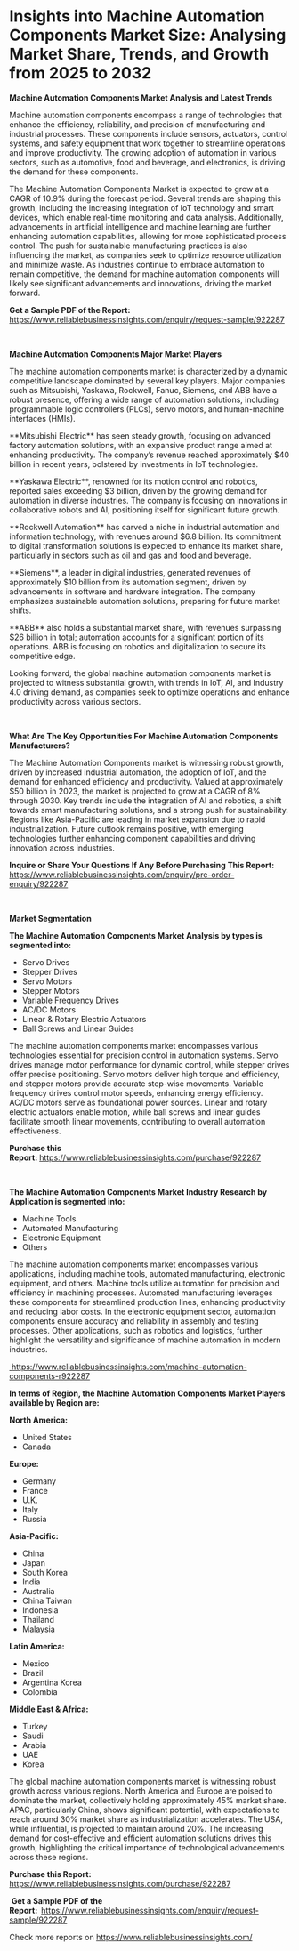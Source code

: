 <p><h1>Insights into Machine Automation Components Market Size: Analysing Market Share, Trends, and Growth from 2025 to 2032</h1></p><p><strong>Machine Automation Components Market Analysis and Latest Trends</strong></p>
<p><p>Machine automation components encompass a range of technologies that enhance the efficiency, reliability, and precision of manufacturing and industrial processes. These components include sensors, actuators, control systems, and safety equipment that work together to streamline operations and improve productivity. The growing adoption of automation in various sectors, such as automotive, food and beverage, and electronics, is driving the demand for these components.</p><p>The Machine Automation Components Market is expected to grow at a CAGR of 10.9% during the forecast period. Several trends are shaping this growth, including the increasing integration of IoT technology and smart devices, which enable real-time monitoring and data analysis. Additionally, advancements in artificial intelligence and machine learning are further enhancing automation capabilities, allowing for more sophisticated process control. The push for sustainable manufacturing practices is also influencing the market, as companies seek to optimize resource utilization and minimize waste. As industries continue to embrace automation to remain competitive, the demand for machine automation components will likely see significant advancements and innovations, driving the market forward.</p></p>
<p><strong>Get a Sample PDF of the Report:&nbsp;</strong> <a href="https://www.reliablebusinessinsights.com/enquiry/request-sample/922287?utm_campaign=2238&utm_medium=2&utm_source=Github&utm_content=ia&utm_term=11042025&utm_id=machine-automation-components">https://www.reliablebusinessinsights.com/enquiry/request-sample/922287</a></p>
<p>&nbsp;</p>
<p><strong>Machine Automation Components Major Market Players</strong></p>
<p><p>The machine automation components market is characterized by a dynamic competitive landscape dominated by several key players. Major companies such as Mitsubishi, Yaskawa, Rockwell, Fanuc, Siemens, and ABB have a robust presence, offering a wide range of automation solutions, including programmable logic controllers (PLCs), servo motors, and human-machine interfaces (HMIs).</p><p>**Mitsubishi Electric** has seen steady growth, focusing on advanced factory automation solutions, with an expansive product range aimed at enhancing productivity. The company’s revenue reached approximately $40 billion in recent years, bolstered by investments in IoT technologies.</p><p>**Yaskawa Electric**, renowned for its motion control and robotics, reported sales exceeding $3 billion, driven by the growing demand for automation in diverse industries. The company is focusing on innovations in collaborative robots and AI, positioning itself for significant future growth.</p><p>**Rockwell Automation** has carved a niche in industrial automation and information technology, with revenues around $6.8 billion. Its commitment to digital transformation solutions is expected to enhance its market share, particularly in sectors such as oil and gas and food and beverage.</p><p>**Siemens**, a leader in digital industries, generated revenues of approximately $10 billion from its automation segment, driven by advancements in software and hardware integration. The company emphasizes sustainable automation solutions, preparing for future market shifts.</p><p>**ABB** also holds a substantial market share, with revenues surpassing $26 billion in total; automation accounts for a significant portion of its operations. ABB is focusing on robotics and digitalization to secure its competitive edge.</p><p>Looking forward, the global machine automation components market is projected to witness substantial growth, with trends in IoT, AI, and Industry 4.0 driving demand, as companies seek to optimize operations and enhance productivity across various sectors.</p></p>
<p>&nbsp;</p>
<p><strong>What Are The Key Opportunities For Machine Automation Components Manufacturers?</strong></p>
<p><p>The Machine Automation Components market is witnessing robust growth, driven by increased industrial automation, the adoption of IoT, and the demand for enhanced efficiency and productivity. Valued at approximately $50 billion in 2023, the market is projected to grow at a CAGR of 8% through 2030. Key trends include the integration of AI and robotics, a shift towards smart manufacturing solutions, and a strong push for sustainability. Regions like Asia-Pacific are leading in market expansion due to rapid industrialization. Future outlook remains positive, with emerging technologies further enhancing component capabilities and driving innovation across industries.</p></p>
<p><strong>Inquire or Share Your Questions If Any Before Purchasing This Report:</strong> <a href="https://www.reliablebusinessinsights.com/enquiry/pre-order-enquiry/922287?utm_campaign=2238&utm_medium=2&utm_source=Github&utm_content=ia&utm_term=11042025&utm_id=machine-automation-components">https://www.reliablebusinessinsights.com/enquiry/pre-order-enquiry/922287</a></p>
<p>&nbsp;</p>
<p><strong>Market Segmentation</strong></p>
<p><strong>The Machine Automation Components Market Analysis by types is segmented into:</strong></p>
<p><ul><li>Servo Drives</li><li>Stepper Drives</li><li>Servo Motors</li><li>Stepper Motors</li><li>Variable Frequency Drives</li><li>AC/DC Motors</li><li>Linear & Rotary Electric Actuators</li><li>Ball Screws and Linear Guides</li></ul></p>
<p><p>The machine automation components market encompasses various technologies essential for precision control in automation systems. Servo drives manage motor performance for dynamic control, while stepper drives offer precise positioning. Servo motors deliver high torque and efficiency, and stepper motors provide accurate step-wise movements. Variable frequency drives control motor speeds, enhancing energy efficiency. AC/DC motors serve as foundational power sources. Linear and rotary electric actuators enable motion, while ball screws and linear guides facilitate smooth linear movements, contributing to overall automation effectiveness.</p></p>
<p><strong>Purchase this Report:&nbsp;</strong><a href="https://www.reliablebusinessinsights.com/purchase/922287?utm_campaign=2238&utm_medium=2&utm_source=Github&utm_content=ia&utm_term=11042025&utm_id=machine-automation-components">https://www.reliablebusinessinsights.com/purchase/922287</a></p>
<p>&nbsp;</p>
<p><strong>The Machine Automation Components Market Industry Research by Application is segmented into:</strong></p>
<p><ul><li>Machine Tools</li><li>Automated Manufacturing</li><li>Electronic Equipment</li><li>Others</li></ul></p>
<p><p>The machine automation components market encompasses various applications, including machine tools, automated manufacturing, electronic equipment, and others. Machine tools utilize automation for precision and efficiency in machining processes. Automated manufacturing leverages these components for streamlined production lines, enhancing productivity and reducing labor costs. In the electronic equipment sector, automation components ensure accuracy and reliability in assembly and testing processes. Other applications, such as robotics and logistics, further highlight the versatility and significance of machine automation in modern industries.</p></p>
<p><a href="https://www.reliablebusinessinsights.com/machine-automation-components-r922287?utm_campaign=2238&utm_medium=2&utm_source=Github&utm_content=ia&utm_term=11042025&utm_id=machine-automation-components">&nbsp;https://www.reliablebusinessinsights.com/machine-automation-components-r922287</a></p>
<p><strong>In terms of Region, the Machine Automation Components Market Players available by Region are:</strong></p>
<p>
    <p> <strong> North America: </strong>
        <ul>
            <li>United States</li>
            <li>Canada</li>
        </ul>
        </p> 
    <p> <strong> Europe: </strong>
        <ul>
            <li>Germany</li>
            <li>France</li>
            <li>U.K.</li>
            <li>Italy</li>
            <li>Russia</li>
        </ul>
        </p> 
    <p> <strong> Asia-Pacific: </strong>
        <ul>
            <li>China</li>
            <li>Japan</li>
            <li>South Korea</li>
            <li>India</li>
            <li>Australia</li>
            <li>China Taiwan</li>
            <li>Indonesia</li>
            <li>Thailand</li>
            <li>Malaysia</li>
        </ul>
        </p> 
    <p> <strong> Latin America: </strong>
        <ul>
            <li>Mexico</li>
            <li>Brazil</li>
            <li>Argentina Korea</li>
            <li>Colombia</li>
        </ul>
        </p> 
    <p> <strong> Middle East & Africa: </strong>
        <ul>
            <li>Turkey</li>
            <li>Saudi</li>
            <li>Arabia</li>
            <li>UAE</li>
            <li>Korea</li>
        </ul>
    </p>
    </p>
<p><p>The global machine automation components market is witnessing robust growth across various regions. North America and Europe are poised to dominate the market, collectively holding approximately 45% market share. APAC, particularly China, shows significant potential, with expectations to reach around 30% market share as industrialization accelerates. The USA, while influential, is projected to maintain around 20%. The increasing demand for cost-effective and efficient automation solutions drives this growth, highlighting the critical importance of technological advancements across these regions.</p></p>
<p><strong>Purchase this Report: </strong><a href="https://www.reliablebusinessinsights.com/purchase/922287?utm_campaign=2238&utm_medium=2&utm_source=Github&utm_content=ia&utm_term=11042025&utm_id=machine-automation-components">https://www.reliablebusinessinsights.com/purchase/922287</a></p>
<p>&nbsp;<strong>Get a Sample PDF of the Report:&nbsp;&nbsp;</strong><a href="https://www.reliablebusinessinsights.com/enquiry/request-sample/922287?utm_campaign=2238&utm_medium=2&utm_source=Github&utm_content=ia&utm_term=11042025&utm_id=machine-automation-components">https://www.reliablebusinessinsights.com/enquiry/request-sample/922287</a></p>
<p><strong></strong></p>
<p>Check more reports on <a href="https://www.reliablebusinessinsights.com/?utm_campaign=2238&utm_medium=2&utm_source=Github&utm_content=ia&utm_term=11042025&utm_id=machine-automation-components">https://www.reliablebusinessinsights.com/</a></p>